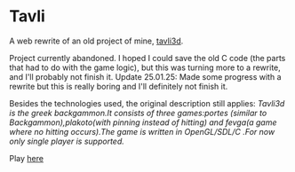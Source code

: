 Tavli
======

A web rewrite of an old project of mine, [tavli3d](https://sourceforge.net/projects/tavli3d/).

Project currently abandoned. I hoped I could save the old C code (the parts that had to do with the game logic), but this was turning more to a rewrite, and I'll probably not finish it.
Update 25.01.25: Made some progress with a rewrite but this is really boring and I'll definitely not finish it.

Besides the technologies used, the original description still applies:
_Tavli3d is the greek backgammon.It consists of three games:portes (similar to Backgammon),plakoto(with pinning instead of hitting) and fevga(a game where no hitting occurs).The game is written in OpenGL/SDL/C .For now only single player is supported._

Play [here](https://iovar.github.io/tavli/)

